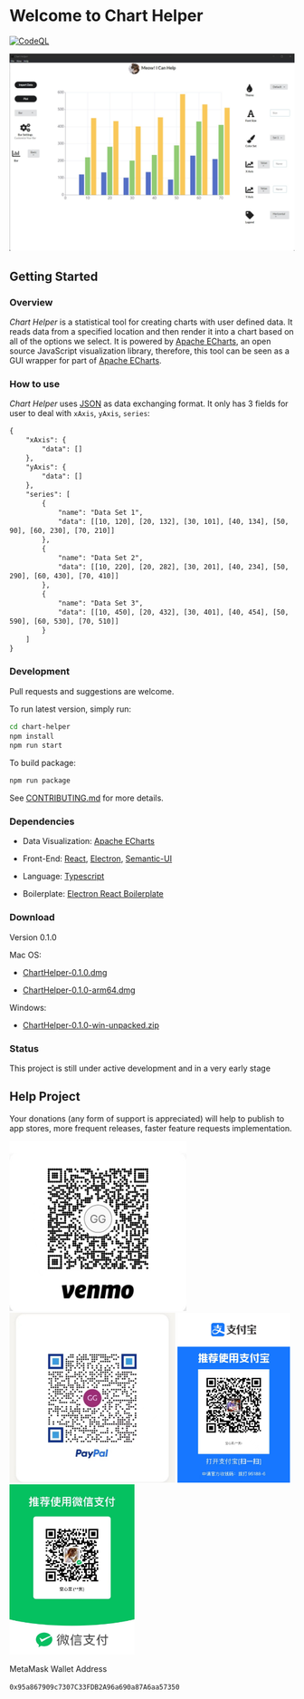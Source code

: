 # Welcome to Chart Helper

[![CodeQL](https://github.com/ggntju/chart-helper/actions/workflows/codeql.yml/badge.svg?branch=master)](https://github.com/ggntju/chart-helper/actions/workflows/codeql.yml)

![Main Window](./assets/main_window.jpg)

## Getting Started

### Overview

_Chart Helper_ is a statistical tool for creating charts with user defined data. It reads data from a specified location and then render it into a chart based on all of the options we select. It is powered by [Apache ECharts](https://echarts.apache.org/en/index.html), an open source JavaScript visualization library, therefore, this tool can be seen as a GUI wrapper for part of [Apache ECharts](https://echarts.apache.org/en/index.html).

### How to use

_Chart Helper_ uses [JSON](https://www.json.org/json-en.html) as data exchanging format. It only has 3 fields for user to deal with `xAxis`, `yAxis`, `series`:

```
{
    "xAxis": {
        "data": []
    },
    "yAxis": {
        "data": []
    },
    "series": [
        {
            "name": "Data Set 1",
            "data": [[10, 120], [20, 132], [30, 101], [40, 134], [50, 90], [60, 230], [70, 210]]
        },
        {
            "name": "Data Set 2",
            "data": [[10, 220], [20, 282], [30, 201], [40, 234], [50, 290], [60, 430], [70, 410]]
        },
        {
            "name": "Data Set 3",
            "data": [[10, 450], [20, 432], [30, 401], [40, 454], [50, 590], [60, 530], [70, 510]]
        }
    ]
}
```

### Development

Pull requests and suggestions are welcome.

To run latest version, simply run:

```bash
cd chart-helper
npm install
npm run start
```

To build package:

```bash
npm run package
```

See [CONTRIBUTING.md](./CONTRIBUTING.md) for more details.

### Dependencies

- Data Visualization: [Apache ECharts](https://echarts.apache.org/en/index.html)

- Front-End: [React](https://reactjs.org/), [Electron](https://www.electronjs.org/), [Semantic-UI](https://react.semantic-ui.com/)

- Language: [Typescript](https://www.typescriptlang.org/)

- Boilerplate: [Electron React Boilerplate](https://electron-react-boilerplate.js.org/)

### Download

Version 0.1.0

Mac OS:

- [ChartHelper-0.1.0.dmg](https://github.com/ggntju/chart-helper/releases/download/v0.1.0/ChartHelper-0.1.0.dmg)

- [ChartHelper-0.1.0-arm64.dmg](https://github.com/ggntju/chart-helper/releases/download/v0.1.0/ChartHelper-0.1.0-arm64.dmg)

Windows:

- [ChartHelper-0.1.0-win-unpacked.zip](https://github.com/ggntju/chart-helper/releases/download/v0.1.0/ChartHelper-0.1.0-win-unpacked.zip)

### Status

This project is still under active development and in a very early stage

## Help Project

Your donations (any form of support is appreciated) will help to publish to app stores, more frequent releases, faster feature requests implementation.

<img src="./assets/venmo.jpg" height="300">

<img src="./assets/paypal.jpg" height="300">

<img src="./assets/alipay.jpg" height="300">

<img src="./assets/wechatpay.jpg" height="300">

MetaMask Wallet Address

`0x95a867909c7307C33FDB2A96a690a87A6aa57350`
